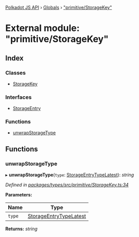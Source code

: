 [Polkadot JS API](../README.md) › [Globals](../globals.md) › ["primitive/StorageKey"](_primitive_storagekey_.md)

# External module: "primitive/StorageKey"

## Index

### Classes

* [StorageKey](../classes/_primitive_storagekey_.storagekey.md)

### Interfaces

* [StorageEntry](../interfaces/_primitive_storagekey_.storageentry.md)

### Functions

* [unwrapStorageType](_primitive_storagekey_.md#unwrapstoragetype)

## Functions

###  unwrapStorageType

▸ **unwrapStorageType**(`type`: [StorageEntryTypeLatest](../interfaces/_interfaces_metadata_types_.storageentrytypelatest.md)): *string*

*Defined in [packages/types/src/primitive/StorageKey.ts:34](https://github.com/polkadot-js/api/blob/c576c689d/packages/types/src/primitive/StorageKey.ts#L34)*

**Parameters:**

Name | Type |
------ | ------ |
`type` | [StorageEntryTypeLatest](../interfaces/_interfaces_metadata_types_.storageentrytypelatest.md) |

**Returns:** *string*
